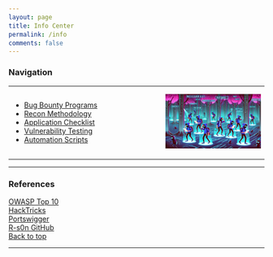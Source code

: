 ```yaml
---
layout: page
title: Info Center
permalink: /info
comments: false
---
```


<h3>Navigation</h3>
<div>
  <table style="width:100%;">
    <tr>
      <!-- Navigation menu on the left -->
      <td style="width:60%;">
        <ul>
          <li><a href="/notes/program-links">Bug Bounty Programs</a></li>
          <li><a href="/notes/recon-methodology">Recon Methodology</a></li>
          <li><a href="/notes/app-checklist">Application Checklist</a></li>
          <li><a href="/notes/vuln-testing">Vulnerability Testing</a></li>
          <li><a href="/notes/auto-scripts">Automation Scripts</a></li>
        </ul>
      </td>
      <!-- Image on the right -->
      <td style="width:60%;">
  <p align="center">
    <img src="../assets/images/bug-guide.png" alt="bug-hunting" title="Bug Hunting" width="600px" />
  </p>
</td>
    </tr>
  </table>
</div>

---

### References

[OWASP Top 10](https://owasp.org/www-project-top-ten/)
<br>
[HackTricks](https://book.hacktricks.xyz/)
<br>
[Portswigger](https://portswigger.net/research)
<br>
[R-s0n GitHub](https://github.com/R-s0n)
<br>
[Back to top](#navigation)

---
